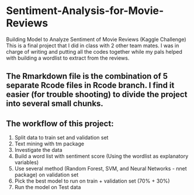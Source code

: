 # Sentiment-Analysis-for-Movie-Reviews
Building Model to Analyze Sentiment of Movie Reviews (Kaggle Challenge)
This is a final project that I did in class with 2 other team mates. I was in charge of writing and putting all the codes together while my pals helped with building a wordlist to extract from the reviews. 

## The Rmarkdown file is the combination of 5 separate Rcode files in Rcode branch. I find it easier (for trouble shooting) to divide the project into several small chunks.

## The workflow of this project:
1. Split data to train set and validation set
2. Text mining with tm package
3. Investigate the data
4. Build a word list with sentiment score (Using the wordlist as explanatory variables)
5. Use several method (Random Forest, SVM, and Neural Networks - nnet package) on validation set
6. Pick the best model to run on train + validation set (70% + 30%) 
7. Run the model on Test data 
